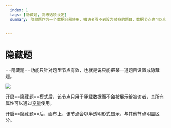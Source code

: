 ```yaml
---
  index: 1
  tags: [隐藏题, 高级选项设定]
  summary: 隐藏题作为一个数据容器使用，被访者看不到设为替身的题目，数据节点也可以实现隐藏题的功能，并且功能更为强大。


---
```







# 隐藏题

==隐藏题==功能只针对题型节点有效，也就是说只能把某一道题目设置成隐藏题。

<img src='./assets/07advancedSetting/hide-question.png'>

开启==隐藏题==模式后，该节点只用于承载数据而不会被展示给被访者，其所有属性可以通过[变量](../16variable/01concept.md)使用。

开启==隐藏题==后，画布上，该节点会以半透明形式显示，与其他节点明显区分。
